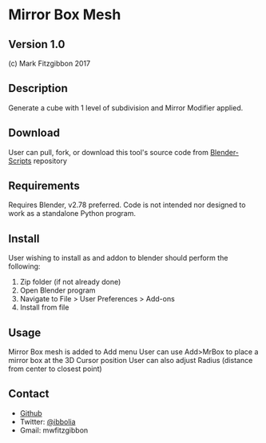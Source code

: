 Mirror Box Mesh
===============
Version 1.0
-----------
(c) Mark Fitzgibbon 2017

Description
-----------
Generate a cube with 1 level of subdivision and Mirror Modifier applied.

Download
--------
User can pull, fork, or download this tool's source code from 
[Blender-Scripts](https://github.com/ibbolia/blender-scripts) repository

Requirements
------------
Requires Blender, v2.78 preferred.
Code is not intended nor designed to work as a standalone Python program.

Install
-------
User wishing to install as and addon to blender should perform the following:
1. Zip folder (if not already done) 
2. Open Blender program
3. Navigate to File > User Preferences > Add-ons
4. Install from file

Usage
-------
Mirror Box mesh is added to Add menu
User can use Add>MrBox to place a mirror box at the 3D Cursor position
User can also adjust Radius (distance from center to closest point) 

Contact
-------
- [Github](https://github.com/ibbolia)
- Twitter: [@ibbolia](https://twitter.com/ibbolia)
- Gmail: mwfitzgibbon